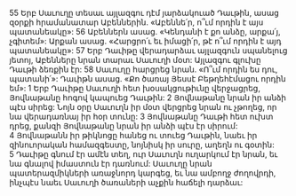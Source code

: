 55 Երբ Սաւուղը տեսաւ այլազգու դէմ յարձակուած Դաւթին, ասաց զօրքի հրամանատար Աբեններին. «Աբեննե՛ր, ո՞ւմ որդին է այս պատանեակը»: 56 Աբեններն ասաց. «Կենդանի է քո անձը, արքա՛յ, չգիտեմ»: Արքան ասաց. «Հարցրո՛ւ եւ իմացի՛ր, թէ ո՞ւմ որդին է այդ պատանեակը»: 57 Երբ Դաւիթը վերադարձաւ այլազգուն սպանելուց յետոյ, Աբենները նրան տարաւ Սաւուղի մօտ: Այլազգու գլուխը Դաւթի ձեռքին էր: 58 Սաւուղը հարցրեց նրան. «Ո՞ւմ որդին ես դու, պատանի՛»: Դաւիթն ասաց. «Քո ծառայ Յեսսէ Բեթղեհէմացու որդին եմ»:
1 Երբ Դաւիթը Սաւուղի հետ խօսակցութիւնը վերջացրեց, Յովնաթանը հոգով կապուեց Դաւթին: 2 Յովնաթանը նրան իր անձի պէս սիրեց: Նոյն օրը Սաւուղն իր մօտ վերցրեց նրան ու չթողեց, որ նա վերադառնայ իր հօր տունը: 3 Յովնաթանը Դաւթի հետ ուխտ դրեց, քանզի Յովնաթանը նրան իր անձի պէս էր սիրում: 4 Յովնաթանն իր թիկնոցը հանեց ու տուեց Դաւթին, նաեւ իր զինուորական համազգեստը, նոյնիսկ իր սուրը, աղեղն ու գօտին: 5 Դաւիթը գնում էր ամէն տեղ, ուր Սաւուղն ուղարկում էր նրան, եւ նա գնալով իմաստուն էր դառնում: Սաւուղը նրան պատերազմիկների առաջնորդ կարգեց, եւ նա ամբողջ ժողովրդի, ինչպէս նաեւ Սաւուղի ծառաների աչքին հաճելի դարձաւ:
